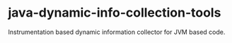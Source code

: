 # java-dynamic-info-collection-tools
Instrumentation based dynamic information collector for JVM based code.
